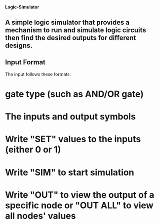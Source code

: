 #### Logic-Simulator
## A simple logic simulator that provides a mechanism to run and simulate logic circuits then find the desired outputs for different designs.

## Input Format

The input follows these formats:

# gate type (such as AND/OR gate)
# The inputs and output symbols
# Write "SET" values to the inputs (either 0 or 1)
# Write "SIM" to start simulation
# Write "OUT" to view the output of a specific node or "OUT ALL" to view all nodes' values

